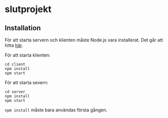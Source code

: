 # slutprojekt

## Installation 

För att starta servern och klienten måste Node.js vara installerat. Det går att hitta [här](https://nodejs.org/en/download/).

För att starta klienten:

```console
cd client
npm install
npm start
```

För att starta severn:

```console
cd server
npm install
npm start
```

`npm install` måste bara användas första gången.
